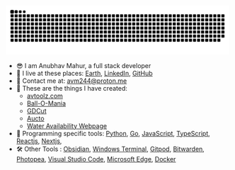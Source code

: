 <p align="center">
  <img src="https://raw.githubusercontent.com/a0v0/a0v0/output/github-contribution-grid-snake-dark.svg" alt="Snake animation" />
</p>

- 😎 I am Anubhav Mahur, a full stack developer
- 🏡 I live at these places: [Earth](https://en.wikipedia.org/wiki/Earth), [LinkedIn](https://www.linkedin.com/in/anubhav-mahur/), [GitHub](https://github.com/a0v0/a0v0)
- 🤙 Contact me at: <a href="mailto:avm244@proton.me">avm244@proton.me</a>
- 🌱 These are the things I have created:
  - [avtoolz.com](https://avtoolz.com)
  - [Ball-O-Mania](https://github.com/a0v0/Ball-O-Mania)
  - [GDCut](https://github.com/a0v0/gdCut)
  - [Aucto](https://github.com/a0v0/aucto)
  - [Water Availability Webpage](https://github.com/a0v0/water-availability)
- 🧺 Programming specific tools: [Python](https://www.python.org/), [Go](https://golang.org/), [JavaScript](https://www.javascript.com/), [TypeScript](https://www.typescriptlang.org/), [Reactjs](https://reactjs.org/), [Nextjs](https://nextjs.org/),
- 🛠️ Other Tools : [Obsidian](https://obsidian.md/), [Windows Terminal](https://www.microsoft.com/en-us/p/windows-terminal/9n0dx20hk701), [Gitpod](https://www.gitpod.io/), [Bitwarden](https://bitwarden.com/), [Photopea](https://www.photopea.com/), [Visual Studio Code](https://code.visualstudio.com/), [Microsoft Edge](https://www.microsoft.com/en-us/edge), [Docker](https://www.docker.com/)
